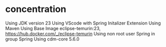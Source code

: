 # concentration

Using JDK version 23
Using VScode with Spring Initalizer Extension
Using Maven
Using Base Image eclipse-temurin:23, https://hub.docker.com/_/eclipse-temurin
Using non root user Spring in group Spring
Using cdm-core 5.6.0
